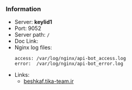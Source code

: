 ### Information

- Server: **keylid1**
- Port: 9052
- Server path: `/`
- Doc Link:
- Nginx log files:
    ```
    access: /var/log/nginx/api-bot_access.log
    error:  /var/log/nginx/api-bot_error.log
    ```
- Links:
    * [beshkaf.tika-team.ir](https://beshkaf.tika-team.ir)
